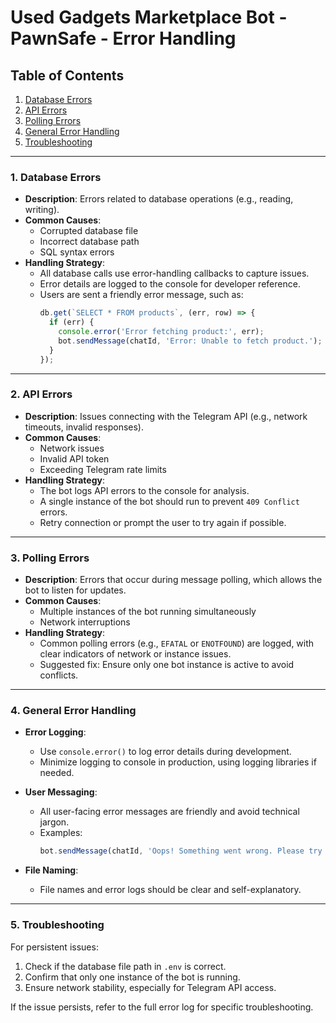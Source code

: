 #  Used Gadgets Marketplace Bot - PawnSafe - Error Handling
## Table of Contents
1. [Database Errors](#database-errors)
2. [API Errors](#api-errors)
3. [Polling Errors](#polling-errors)
4. [General Error Handling](#general-error-handling)
5. [Troubleshooting](#troubleshooting)

---

### 1. Database Errors

- **Description**: Errors related to database operations (e.g., reading, writing).
- **Common Causes**:
  - Corrupted database file
  - Incorrect database path
  - SQL syntax errors
- **Handling Strategy**:
  - All database calls use error-handling callbacks to capture issues.
  - Error details are logged to the console for developer reference.
  - Users are sent a friendly error message, such as:
    ```javascript
    db.get(`SELECT * FROM products`, (err, row) => {
      if (err) {
        console.error('Error fetching product:', err);
        bot.sendMessage(chatId, 'Error: Unable to fetch product.');
      }
    });
    ```

---

### 2. API Errors

- **Description**: Issues connecting with the Telegram API (e.g., network timeouts, invalid responses).
- **Common Causes**:
  - Network issues
  - Invalid API token
  - Exceeding Telegram rate limits
- **Handling Strategy**:
  - The bot logs API errors to the console for analysis.
  - A single instance of the bot should run to prevent `409 Conflict` errors.
  - Retry connection or prompt the user to try again if possible.

---

### 3. Polling Errors

- **Description**: Errors that occur during message polling, which allows the bot to listen for updates.
- **Common Causes**:
  - Multiple instances of the bot running simultaneously
  - Network interruptions
- **Handling Strategy**:
  - Common polling errors (e.g., `EFATAL` or `ENOTFOUND`) are logged, with clear indicators of network or instance issues.
  - Suggested fix: Ensure only one bot instance is active to avoid conflicts.

---

### 4. General Error Handling

- **Error Logging**:
  - Use `console.error()` to log error details during development.
  - Minimize logging to console in production, using logging libraries if needed.
  
- **User Messaging**:
  - All user-facing error messages are friendly and avoid technical jargon.
  - Examples:
    ```javascript
    bot.sendMessage(chatId, 'Oops! Something went wrong. Please try again later.');
    ```

- **File Naming**:
  - File names and error logs should be clear and self-explanatory.

---

### 5. Troubleshooting

For persistent issues:
1. Check if the database file path in `.env` is correct.
2. Confirm that only one instance of the bot is running.
3. Ensure network stability, especially for Telegram API access.

If the issue persists, refer to the full error log for specific troubleshooting.
